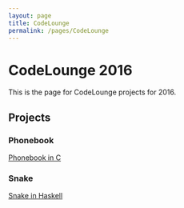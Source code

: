 ```yaml
---
layout: page
title: CodeLounge
permalink: /pages/CodeLounge
---
```


# CodeLounge 2016

This is the page for CodeLounge projects for 2016.

## Projects

### Phonebook
[Phonebook in C](https://github.com/cssbristol/codelounge-phonebook/archive/master.zip)

### Snake
[Snake in Haskell](https://github.com/cssbristol/codelounge-haskell-snake/archive/master.zip)
